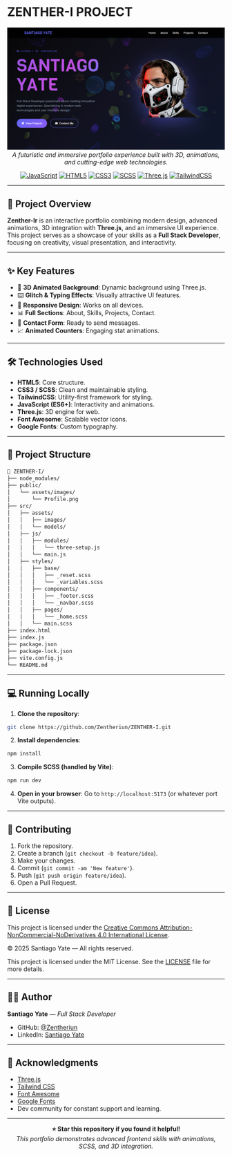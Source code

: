 
# ZENTHER-I PROJECT

<div align="center">
  <img src="https://github.com/Zentheriun/Zentheriun/blob/main/Resources/.IMGs/Web%20-%20One-Zenther.png" alt="One-Zenther Preview" width="700"/>
  <br>
  <em>A futuristic and immersive portfolio experience built with 3D, animations, and cutting-edge web technologies.</em>
</div>

<div align="center">

  [![JavaScript](https://img.shields.io/badge/JavaScript-ES6+-F7DF1E?style=for-the-badge&logo=javascript&logoColor=black)](https://developer.mozilla.org/en-US/docs/Web/JavaScript)
  [![HTML5](https://img.shields.io/badge/HTML5-E34F26?style=for-the-badge&logo=html5&logoColor=white)](https://developer.mozilla.org/en-US/docs/Web/HTML)
  [![CSS3](https://img.shields.io/badge/CSS3-1572B6?style=for-the-badge&logo=css3&logoColor=white)](https://developer.mozilla.org/en-US/docs/Web/CSS)
  [![SCSS](https://img.shields.io/badge/SCSS-CC6699?style=for-the-badge&logo=sass&logoColor=white)](https://sass-lang.com/)
  [![Three.js](https://img.shields.io/badge/Three.js-000000?style=for-the-badge&logo=three.js&logoColor=white)](https://threejs.org/)
  [![TailwindCSS](https://img.shields.io/badge/TailwindCSS-38B2AC?style=for-the-badge&logo=tailwind-css&logoColor=white)](https://tailwindcss.com/)

</div>

---

## 🚀 Project Overview

**Zenther-Ir** is an interactive portfolio combining modern design, advanced animations, 3D integration with **Three.js**, and an immersive UI experience. This project serves as a showcase of your skills as a **Full Stack Developer**, focusing on creativity, visual presentation, and interactivity.

---

## ✨ Key Features

- 🎨 **3D Animated Background**: Dynamic background using Three.js.
- ⌨️ **Glitch & Typing Effects**: Visually attractive UI features.
- 📱 **Responsive Design**: Works on all devices.
- 📊 **Full Sections**: About, Skills, Projects, Contact.
- 💬 **Contact Form**: Ready to send messages.
- 📈 **Animated Counters**: Engaging stat animations.

---

## 🛠️ Technologies Used

- **HTML5**: Core structure.
- **CSS3 / SCSS**: Clean and maintainable styling.
- **TailwindCSS**: Utility-first framework for styling.
- **JavaScript (ES6+)**: Interactivity and animations.
- **Three.js**: 3D engine for web.
- **Font Awesome**: Scalable vector icons.
- **Google Fonts**: Custom typography.

---

## 📂 Project Structure

```
📁 ZENTHER-I/
├── node_modules/
├── public/
│   └── assets/images/
│       └── Profile.png
├── src/
│   ├── assets/
│   │   ├── images/
│   │   └── models/
│   ├── js/
│   │   ├── modules/
│   │   │   └── three-setup.js
│   │   └── main.js
│   ├── styles/
│   │   ├── base/
│   │   │   ├── _reset.scss
│   │   │   └── _variables.scss
│   │   ├── components/
│   │   │   ├── _footer.scss
│   │   │   └── _navbar.scss
│   │   ├── pages/
│   │   │   └── _home.scss
│   │   └── main.scss
├── index.html
├── index.js
├── package.json
├── package-lock.json
├── vite.config.js
└── README.md
```

---

## 💻 Running Locally

1. **Clone the repository**:
```bash
git clone https://github.com/Zentheriun/ZENTHER-I.git
```

2. **Install dependencies**:
```bash
npm install
```

3. **Compile SCSS (handled by Vite)**:
```bash
npm run dev
```

4. **Open in your browser**:
Go to `http://localhost:5173` (or whatever port Vite outputs).

---

## 🤝 Contributing

1. Fork the repository.
2. Create a branch (`git checkout -b feature/idea`).
3. Make your changes.
4. Commit (`git commit -am 'New feature'`).
5. Push (`git push origin feature/idea`).
6. Open a Pull Request.

---

## 📄 License

This project is licensed under the [Creative Commons Attribution-NonCommercial-NoDerivatives 4.0 International License](http://creativecommons.org/licenses/by-nc-nd/4.0/).

© 2025 Santiago Yate — All rights reserved.

This project is licensed under the MIT License. See the [LICENSE](LICENSE) file for more details.

---

## 👨‍💻 Author

**Santiago Yate** — *Full Stack Developer*

- GitHub: [@Zentheriun](https://github.com/Zentheriun)
- LinkedIn: [Santiago Yate](https://www.linkedin.com/in/zentheriun/)

---

## 🙌 Acknowledgments

- [Three.js](https://threejs.org/)
- [Tailwind CSS](https://tailwindcss.com/)
- [Font Awesome](https://fontawesome.com/)
- [Google Fonts](https://fonts.google.com/)
- Dev community for constant support and learning.

---

<div align="center">
  <strong>⭐ Star this repository if you found it helpful!</strong>
  <br>
  <em>This portfolio demonstrates advanced frontend skills with animations, SCSS, and 3D integration.</em>
</div>
